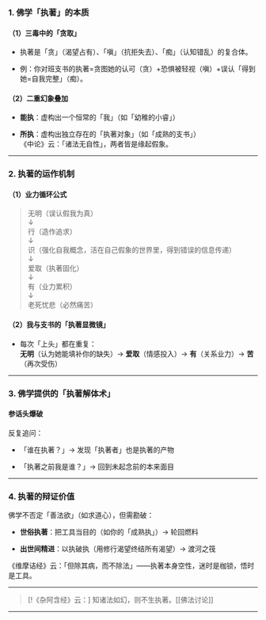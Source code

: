 ### **1. 佛学「执著」的本质**

#### （1）**三毒中的「贪取」**

- 执著是「贪」（渴望占有）、「嗔」（抗拒失去）、「痴」（认知错乱）的复合体。
    
- 例：你对班支书的执著=贪图她的认可（贪）+恐惧被轻视（嗔）+误认「得到她=自我完整」（痴）。
    

#### （2）**二重幻象叠加**

- **能执**：虚构出一个恒常的「我」（如「幼稚的小睿」）
    
- **所执**：虚构出独立存在的「执著对象」（如「成熟的支书」）  
    《中论》云：「诸法无自性」，两者皆是缘起假象。
    

---

### **2. 执著的运作机制**

#### （1）**业力循环公式**

>无明（误认假我为真）  
> ↓  
> 行（造作追求）  
> ↓  
> 识（强化自我概念，活在自己假象的世界里，得到错误的信息传递）  
> ↓  
> 爱取（执著固化）  
> ↓  
> 有（业力累积）  
> ↓  
> 老死忧悲（必然痛苦）

#### （2）**我与支书的「执著显微镜」**

- 每次「上头」都在重复：  
    **无明**（认为她能填补你的缺失）→ **爱取**（情感投入）→ **有**（关系业力）→ **苦**（再次受伤）
    

---

### **3. 佛学提供的「执著解体术」**

#### **参话头爆破**

反复追问：

- 「谁在执著？」→ 发现「执著者」也是执著的产物
    
- 「执著之前我是谁？」→ 回到未起念前的本来面目
    

---

### **4. 执著的辩证价值**

佛学不否定「善法欲」（如求道心），但需勘破：

- **世俗执著**：把工具当目的（如你的「成熟执」）→ 轮回燃料
    
- **出世间精进**：以执破执（用修行渴望终结所有渴望）→ 渡河之筏
    

《维摩诘经》云：「但除其病，而不除法」——执著本身空性，迷时是枷锁，悟时是工具。

---

> [!《杂阿含经》云：]
> 知诸法如幻，则不生执著。[[佛法讨论]]

---

